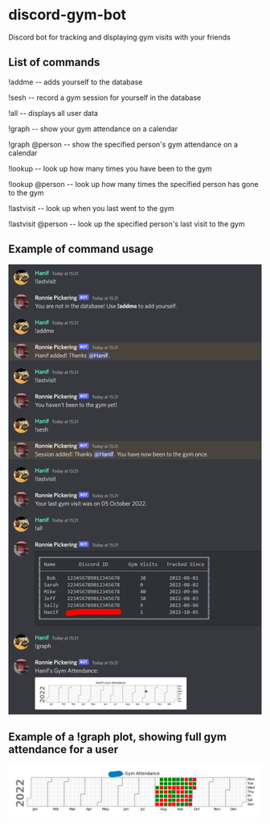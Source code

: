 # discord-gym-bot
Discord bot for tracking and displaying gym visits with your friends

## List of commands

!addme -- adds yourself to the database

!sesh -- record a gym session for yourself in the database

!all -- displays all user data

!graph -- show your gym attendance on a calendar

!graph @person -- show the specified person's gym attendance on a calendar

!lookup -- look up how many times you have been to the gym

!lookup @person -- look up how many times the specified person has gone to the gym

!lastvisit -- look up when you last went to the gym

!lastvisit @person -- look up the specified person's last visit to the gym

## Example of command usage

![](Images/example_commands.png)

## Example of a !graph plot, showing full gym attendance for a user

![](Images/example_gym_attendance_plot.png)
